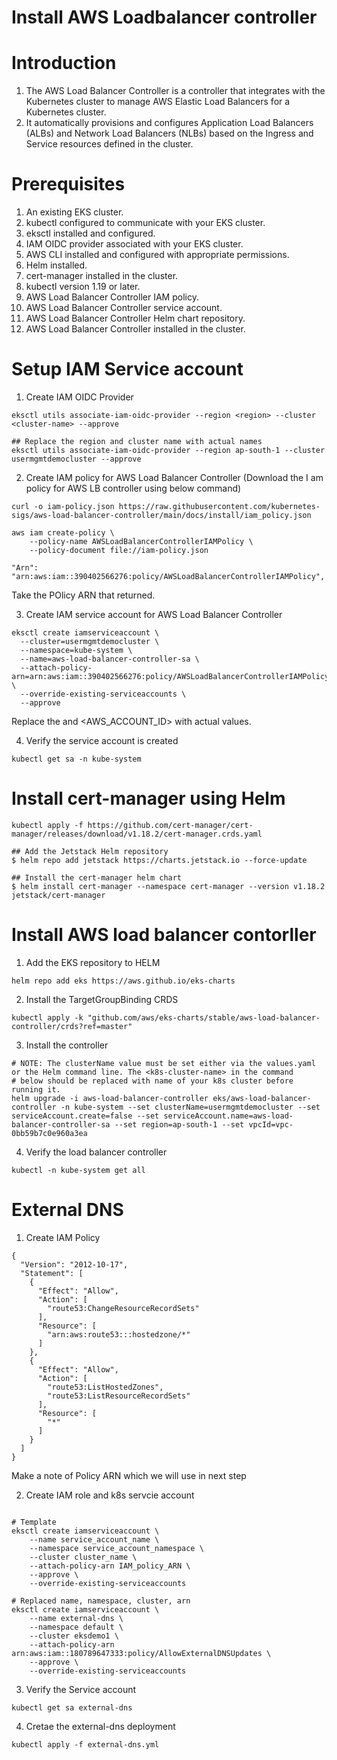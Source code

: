 # Install AWS Loadbalancer controller

# Introduction
1. The AWS Load Balancer Controller is a controller that integrates with the Kubernetes cluster to manage AWS Elastic Load Balancers for a Kubernetes cluster. 
2. It automatically provisions and configures Application Load Balancers (ALBs) and Network Load Balancers (NLBs) based on the Ingress and Service resources defined in the cluster.

# Prerequisites
1. An existing EKS cluster.
2. kubectl configured to communicate with your EKS cluster.
3. eksctl installed and configured.
4. IAM OIDC provider associated with your EKS cluster.
5. AWS CLI installed and configured with appropriate permissions.
6. Helm installed.
7. cert-manager installed in the cluster.
8. kubectl version 1.19 or later.
9. AWS Load Balancer Controller IAM policy.
10. AWS Load Balancer Controller service account.
11. AWS Load Balancer Controller Helm chart repository.
12. AWS Load Balancer Controller installed in the cluster.

# Setup IAM Service account

1. Create IAM OIDC Provider
```console
eksctl utils associate-iam-oidc-provider --region <region> --cluster <cluster-name> --approve

## Replace the region and cluster name with actual names
eksctl utils associate-iam-oidc-provider --region ap-south-1 --cluster usermgmtdemocluster --approve
```
2. Create IAM policy for AWS Load Balancer Controller (Download the I am policy for AWS LB controller using below command)
```console
curl -o iam-policy.json https://raw.githubusercontent.com/kubernetes-sigs/aws-load-balancer-controller/main/docs/install/iam_policy.json

aws iam create-policy \
    --policy-name AWSLoadBalancerControllerIAMPolicy \
    --policy-document file://iam-policy.json

"Arn": "arn:aws:iam::390402566276:policy/AWSLoadBalancerControllerIAMPolicy",
```
Take the POlicy  ARN that returned.

3. Create IAM service account for AWS Load Balancer Controller
```console
eksctl create iamserviceaccount \
  --cluster=usermgmtdemocluster \
  --namespace=kube-system \
  --name=aws-load-balancer-controller-sa \
  --attach-policy-arn=arn:aws:iam::390402566276:policy/AWSLoadBalancerControllerIAMPolicy \
  --override-existing-serviceaccounts \
  --approve
```
Replace the <cluster-name> and <AWS_ACCOUNT_ID> with actual values.

4. Verify the service account is created
```console
kubectl get sa -n kube-system
```
# Install cert-manager using Helm
```console
kubectl apply -f https://github.com/cert-manager/cert-manager/releases/download/v1.18.2/cert-manager.crds.yaml

## Add the Jetstack Helm repository
$ helm repo add jetstack https://charts.jetstack.io --force-update

## Install the cert-manager helm chart
$ helm install cert-manager --namespace cert-manager --version v1.18.2 jetstack/cert-manager
```
# Install AWS load balancer contorller

1. Add the EKS repository to HELM
```console
helm repo add eks https://aws.github.io/eks-charts
```
2. Install the TargetGroupBinding CRDS
```console
kubectl apply -k "github.com/aws/eks-charts/stable/aws-load-balancer-controller/crds?ref=master"
```
3. Install the controller
```console
# NOTE: The clusterName value must be set either via the values.yaml or the Helm command line. The <k8s-cluster-name> in the command
# below should be replaced with name of your k8s cluster before running it.
helm upgrade -i aws-load-balancer-controller eks/aws-load-balancer-controller -n kube-system --set clusterName=usermgmtdemocluster --set serviceAccount.create=false --set serviceAccount.name=aws-load-balancer-controller-sa --set region=ap-south-1 --set vpcId=vpc-0bb59b7c0e960a3ea
```
4. Verify the load balancer controller
```console
kubectl -n kube-system get all
```

# External DNS 

1. Create IAM Policy

```console
{
  "Version": "2012-10-17",
  "Statement": [
    {
      "Effect": "Allow",
      "Action": [
        "route53:ChangeResourceRecordSets"
      ],
      "Resource": [
        "arn:aws:route53:::hostedzone/*"
      ]
    },
    {
      "Effect": "Allow",
      "Action": [
        "route53:ListHostedZones",
        "route53:ListResourceRecordSets"
      ],
      "Resource": [
        "*"
      ]
    }
  ]
}
```
Make a note of Policy ARN which we will use in next step

2. Create IAM role and k8s servcie account

```console

# Template
eksctl create iamserviceaccount \
    --name service_account_name \
    --namespace service_account_namespace \
    --cluster cluster_name \
    --attach-policy-arn IAM_policy_ARN \
    --approve \
    --override-existing-serviceaccounts

# Replaced name, namespace, cluster, arn 
eksctl create iamserviceaccount \
    --name external-dns \
    --namespace default \
    --cluster eksdemo1 \
    --attach-policy-arn arn:aws:iam::180789647333:policy/AllowExternalDNSUpdates \
    --approve \
    --override-existing-serviceaccounts
```
3. Verify the Service account
```console
kubectl get sa external-dns
```
4. Cretae the external-dns deployment
```console
kubectl apply -f external-dns.yml
```








